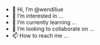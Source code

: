 - 👋 Hi, I’m @wendiliue
- 👀 I’m interested in ...
- 🌱 I’m currently learning ...
- 💞️ I’m looking to collaborate on ...
- 📫 How to reach me ...

<!---
wendiliue/wendiliue is a ✨ special ✨ repository because its `README.md` (this file) appears on your GitHub profile.
You can click the Preview link to take a look at your changes.
--->
